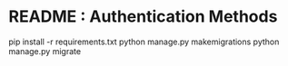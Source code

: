 # README : Authentication Methods #

pip install -r requirements.txt
python manage.py makemigrations 
python manage.py migrate